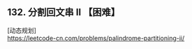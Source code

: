 ## 132. 分割回文串 II 【困难】      
[动态规划]     
https://leetcode-cn.com/problems/palindrome-partitioning-ii/       


